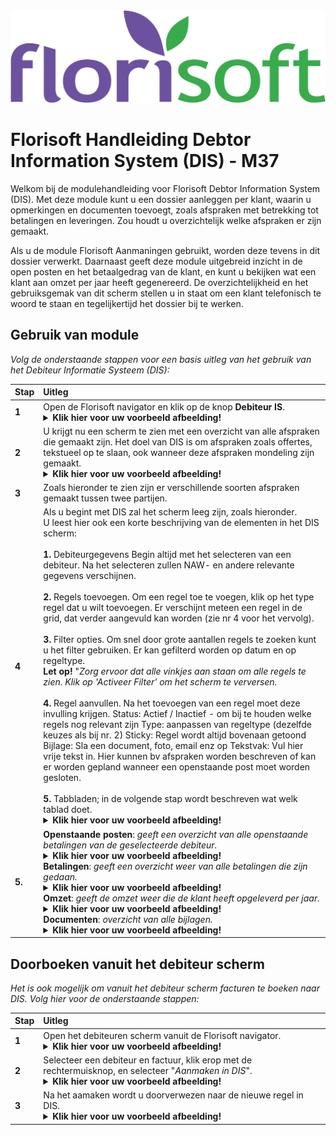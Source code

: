 <img src="../../fslogo.png">

# Florisoft Handleiding Debtor Information System (DIS) - M37

Welkom bij de modulehandleiding voor Florisoft Debtor Information System (DIS). Met deze module kunt u een dossier aanleggen per klant, waarin u opmerkingen en documenten toevoegt, zoals afspraken met betrekking tot betalingen en leveringen. Zou houdt u overzichtelijk welke afspraken er zijn gemaakt.

Als u de module Florisoft Aanmaningen gebruikt, worden deze tevens in dit dossier verwerkt. Daarnaast geeft deze module uitgebreid inzicht in de open posten en het betaalgedrag van de klant, en kunt u bekijken wat een klant aan omzet per jaar heeft gegenereerd. De overzichtelijkheid en het gebruiksgemak van dit scherm stellen u in staat om een klant telefonisch te woord te staan en tegelijkertijd het dossier bij te werken.

## Gebruik van module

*Volg de onderstaande stappen voor een basis uitleg van het gebruik van het Debiteur Informatie Systeem (DIS):*

|Stap|Uitleg|
|:--|:--|
|**1**|Open de Florisoft navigator en klik op de knop **Debiteur IS**.<details><summary><b>Klik hier voor uw voorbeeld afbeelding!</b></summary><img src=".Customer RelationShip Mangement NL/media/image2.png"></details>|
|**2**|U krijgt nu een scherm te zien met een overzicht van alle afspraken die gemaakt zijn. Het doel van DIS is om afspraken zoals offertes, tekstueel op te slaan, ook wanneer deze afspraken mondeling zijn gemaakt.<details><summary><b>Klik hier voor uw voorbeeld afbeelding!</b></summary><img src=".Customer RelationShip Mangement NL/media/image3.png"></details>|
|**3**|Zoals hieronder te zien zijn er verschillende soorten afspraken gemaakt tussen twee partijen.|
|**4**|Als u begint met DIS zal het scherm leeg zijn, zoals hieronder.<br>U leest hier ook een korte beschrijving van de elementen in het DIS scherm:<br><br>**1.** Debiteurgegevens Begin altijd met het selecteren van een debiteur. Na het selecteren zullen NAW- en andere relevante gegevens verschijnen.<br><br>**2.** Regels toevoegen. Om een regel toe te voegen, klik op het type regel dat u wilt toevoegen. Er verschijnt meteen een regel in de grid, dat verder aangevuld kan worden (zie nr 4 voor het vervolg).<br><br>**3.** Filter opties. Om snel door grote aantallen regels te zoeken kunt u het filter gebruiken. Er kan gefilterd worden op datum en op regeltype. <br>**Let op!** "*Zorg ervoor dat alle vinkjes aan staan om alle regels te zien. Klik op 'Activeer Filter' om het scherm te verversen.*<br><br>**4.** Regel aanvullen. Na het toevoegen van een regel moet deze invulling krijgen. Status: Actief / Inactief - om bij te houden welke regels nog relevant zijn Type: aanpassen van regeltype (dezelfde keuzes als bij nr. 2) Sticky: Regel wordt altijd bovenaan getoond Bijlage: Sla een document, foto, email enz op Tekstvak: Vul hier vrije tekst in. Hier kunnen bv afspraken worden beschreven of kan er worden gepland wanneer een openstaande post moet worden gesloten.<br><br> **5.** Tabbladen; in de volgende stap wordt beschreven wat welk tablad doet. <details><summary><b>Klik hier voor uw voorbeeld afbeelding!</b></summary><img src=".Customer RelationShip Mangement NL/media/image4.png"></details>|
|**5.**|**Openstaande posten**: *geeft een overzicht van alle openstaande betalingen van de geselecteerde debiteur.*<details><summary><b>Klik hier voor uw voorbeeld afbeelding!</b></summary><img src=".Customer RelationShip Mangement NL/media/image5.png"></details>**Betalingen**: *geeft een overzicht weer van alle betalingen die zijn gedaan.*<details><summary><b>Klik hier voor uw voorbeeld afbeelding!</b></summary><img src=".Customer RelationShip Mangement NL/media/image6.png"></details>**Omzet**: *geeft de omzet weer die de klant heeft opgeleverd per jaar.*<details><summary><b>Klik hier voor uw voorbeeld afbeelding!</b></summary><img src=".Customer RelationShip Mangement NL/media/image7.png"></details>**Documenten**: *overzicht van alle bijlagen.*<details><summary><b>Klik hier voor uw voorbeeld afbeelding!</b></summary><img src=".Customer RelationShip Mangement NL/media/image8.png"></details>|


## Doorboeken vanuit het debiteur scherm

*Het is ook mogelijk om vanuit het debiteur scherm facturen te boeken naar DIS. Volg hier voor de onderstaande stappen:*

|Stap|Uitleg|
|:--|:--|
|**1**|Open het debiteuren scherm vanuit de Florisoft navigator.<details><summary><b>Klik hier voor uw voorbeeld afbeelding!</b></summary><img src=".Customer RelationShip Mangement NL/media/image9.png"></details>|
|**2**|Selecteer een debiteur en factuur, klik erop met de rechtermuisknop, en selecteer "*Aanmaken in DIS*".<details><summary><b>Klik hier voor uw voorbeeld afbeelding!</b></summary><img src=".Customer RelationShip Mangement NL/media/image10.png"></details>|
|**3**|Na het aamaken wordt u doorverwezen naar de nieuwe regel in DIS.<details><summary><b>Klik hier voor uw voorbeeld afbeelding!</b></summary><img src=".Customer RelationShip Mangement NL/media/image11.gif"></details>|